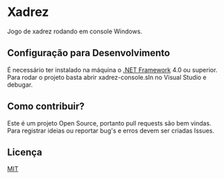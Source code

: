 # Xadrez

Jogo de xadrez rodando em console Windows.

## Configuração para Desenvolvimento

É necessário ter instalado na máquina o [.NET Framework](https://dotnet.microsoft.com/download/dotnet-framework) 4.0 ou superior.
Para rodar o projeto basta abrir xadrez-console.sln no Visual Studio e debugar.

## Como contribuir?
Este é um projeto Open Source, portanto pull requests são bem vindas. 
Para registrar ideias ou reportar bug's e erros devem ser criadas Issues.

## Licença
[MIT](https://github.com/CarlaPaiva/xadrez-console/blob/master/LICENSE)
